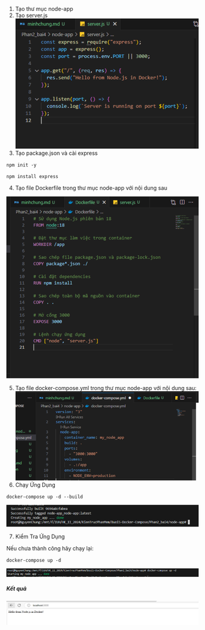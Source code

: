 1. Tạo thư mục node-app
2. Tạo server.js
   ![alt text](image.png)
3. Tạo package.json và cài express

```
npm init -y
```

```
npm install express
```

4. Tạo file Dockerfile trong thư mục node-app với nội dung sau

![alt text](image-1.png)

5. Tạo file docker-compose.yml trong thư mục node-app với nội dung sau:
   ![alt text](image-2.png)
6. Chạy Ứng Dụng

```
docker-compose up -d --build
```

![alt text](image-3.png)

7. Kiểm Tra Ứng Dụng

Nếu chưa thành công hãy chạy lại:

```
docker-compose up -d
```

![alt text](image-4.png)

##### Kết quả

![alt text](image-5.png)
